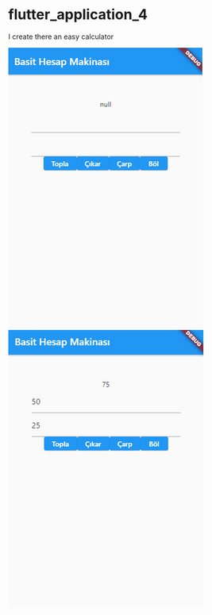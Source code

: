 # flutter_application_4

I create there an easy calculator

![Octocat](https://github.com/emrahseyhan/basitHesapMakinasi/blob/main/ss/hmss1.PNG)![Octocat](https://github.com/emrahseyhan/basitHesapMakinasi/blob/main/ss/hmss2.PNG)
